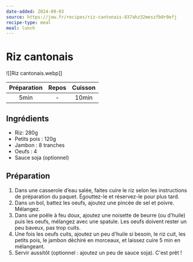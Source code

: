 ```yaml
---
date-added: 2024-09-03
source: https://jow.fr/recipes/riz-cantonais-837ahz32meszfb0r0efj
recipe-type: meal
meal: lunch
---
```


# Riz cantonais

![[Riz cantonais.webp]]

| Préparation | Repos | Cuisson |
|:-----------:|:-----:|:-------:|
|    5min     |   -   |  10min  |

## Ingrédients

- Riz: 280g
- Petits pois : 120g
- Jambon : 8 tranches
- Oeufs : 4
- Sauce soja (optionnel) 

## Préparation

1. Dans une casserole d’eau salée, faites cuire le riz selon les instructions de préparation du paquet. Égouttez-le et réservez-le pour plus tard.
2. Dans un bol, battez les oeufs, ajoutez une pincée de sel et poivre. Mélangez.
3. Dans une poêle à feu doux, ajoutez une noisette de beurre (ou d'huile) puis les oeufs, mélangez avec une spatule. Les oeufs doivent rester un peu baveux, pas trop cuits.
4. Une fois les oeufs cuits, ajoutez un peu d'huile si besoin, le riz cuit, les petits pois, le jambon déchiré en morceaux, et laissez cuire 5 min en mélangeant.
5. Servir aussitôt (optionnel : ajoutez un peu de sauce soja). C'est prêt !
